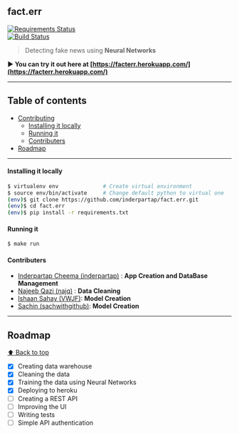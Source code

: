 <h2>fact.err</h2>

[![Requirements Status](https://requires.io/github/inderpartap/facterr-frontend/requirements.svg?branch=master)](https://requires.io/github/inderpartap/facterr-frontend/requirements/?branch=master)
<br>
[![Build Status](https://travis-ci.com/inderpartap/facterr-frontend.svg?branch=master)](https://travis-ci.com/inderpartap/facterr-frontend)

> Detecting fake news using **Neural Networks**

**:arrow_forward: You can try it out here at [https://facterr.herokuapp.com/](https://facterr.herokuapp.com/)**

***

## Table of contents

- [Contributing](#testing)
    - [Installing it locally](#installing-it-locally)
    - [Running it](#running-it)
    - [Contributers](#contributers)
- [Roadmap](#roadmap)

***


#### Installing it locally

```bash
$ virtualenv env              # Create virtual environment
$ source env/bin/activate     # Change default python to virtual one
(env)$ git clone https://github.com/inderpartap/fact.err.git
(env)$ cd fact.err
(env)$ pip install -r requirements.txt
```

#### Running it

```sh
$ make run
```


#### Contributers

- [Inderpartap Cheema (inderpartap)](https://github.com/inderpartap) : **App Creation and DataBase Management**
- [Najeeb Qazi (najq)](https://github.com/najq) : **Data Cleaning**
- [Ishaan Sahay (VWJF)](https://github.com/VWJF): **Model Creation**
- [Sachin (sachwithgithub)](https://github.com/sachwithgithub): **Model Creation**

***

## Roadmap
[:arrow_up: Back to top](#table-of-contents)

- [x] Creating data warehouse
- [x] Cleaning the data
- [x] Training the data using Neural Networks
- [x] Deploying to heroku
- [ ] Creating a REST API
- [ ] Improving the UI
- [ ] Writing tests
- [ ] Simple API authentication
